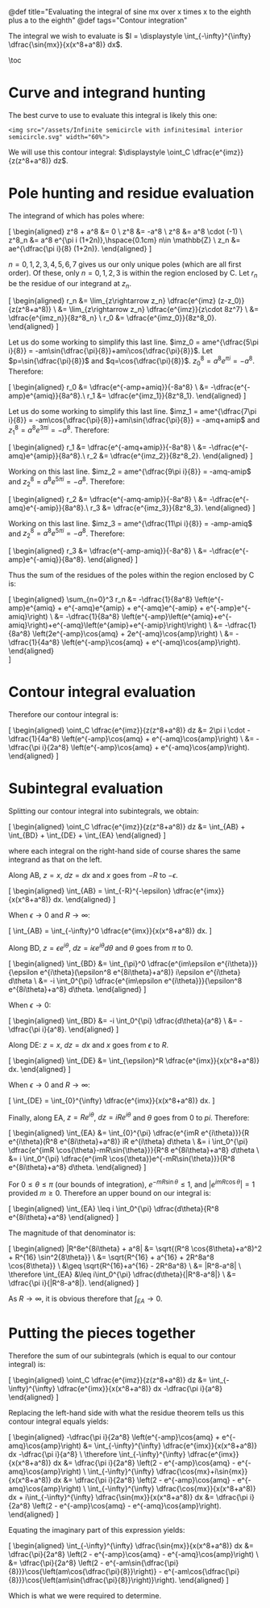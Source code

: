 @def title="Evaluating the integral of sine mx over x times x to the eighth plus a to the eighth"
@def tags="Contour integration"

The integral we wish to evaluate is $I = \displaystyle \int_{-\infty}^{\infty} \dfrac{\sin{mx}}{x(x^8+a^8)} dx$.

\toc

# Curve and integrand hunting
The best curve to use to evaluate this integral is likely this one:

~~~
<img src="/assets/Infinite semicircle with infinitesimal interior semicircle.svg" width="60%">
~~~

We will use this contour integral: $\displaystyle \oint_C \dfrac{e^{imz}}{z(z^8+a^8)} dz$. 

# Pole hunting and residue evaluation
The integrand of which has poles where:

\[
    \begin{aligned}
    z^8 + a^8 &= 0 \\
    z^8 &= -a^8 \\
    z^8 &= a^8 \cdot (-1) \\
    z^8_n &= a^8 e^{\pi i (1+2n)},\hspace{0.1cm} n\in \mathbb{Z} \\
    z_n &= ae^{\dfrac{\pi i}{8} (1+2n)}.
    \end{aligned}
\]

$n=0,1,2,3,4,5,6,7$ gives us our only unique poles (which are all first order). Of these, only $n=0,1,2,3$ is within the region enclosed by C. Let $r_n$ be the residue of our integrand at $z_n$. 

\[
    \begin{aligned}
    r_n &= \lim_{z\rightarrow z_n} \dfrac{e^{imz} (z-z_0)}{z(z^8+a^8)} \\
    &= \lim_{z\rightarrow z_n} \dfrac{e^{imz}}{z\cdot 8z^7} \\
    &= \dfrac{e^{imz_n}}{8z^8_n} \\
    r_0 &= \dfrac{e^{imz_0}}{8z^8_0}.
    \end{aligned}
\]

Let us do some working to simplify this last line. $imz_0 = ame^{\dfrac{5\pi i}{8}} = -am\sin{\dfrac{\pi}{8}}+ami\cos{\dfrac{\pi}{8}}$. Let $p=\sin{\dfrac{\pi}{8}}$ and $q=\cos{\dfrac{\pi}{8}}$. $z_0^8 = a^8 e^{\pi i} = -a^8$. Therefore:

\[
    \begin{aligned}
    r_0 &= \dfrac{e^{-amp+amiq}}{-8a^8} \\
    &= -\dfrac{e^{-amp}e^{amiq}}{8a^8}.\\
    r_1 &= \dfrac{e^{imz_1}}{8z^8_1}.
    \end{aligned}
\]

Let us do some working to simplify this last line. $imz_1 = ame^{\dfrac{7\pi i}{8}} = -am\cos{\dfrac{\pi}{8}}+ami\sin{\dfrac{\pi}{8}} = -amq+amip$ and $z_1^8 = a^8 e^{3\pi i} = -a^8$. Therefore:

\[
    \begin{aligned}
    r_1 &= \dfrac{e^{-amq+amip}}{-8a^8} \\
    &= -\dfrac{e^{-amq}e^{amip}}{8a^8}.\\
    r_2 &= \dfrac{e^{imz_2}}{8z^8_2}.
    \end{aligned}
\]

Working on this last line. $imz_2 = ame^{\dfrac{9\pi i}{8}} = -amq-amip$ and $z_2^8 = a^8 e^{5\pi i} = -a^8$. Therefore:

\[
    \begin{aligned}
    r_2 &= \dfrac{e^{-amq-amip}}{-8a^8} \\
    &= -\dfrac{e^{-amq}e^{-amip}}{8a^8}.\\
    r_3 &= \dfrac{e^{imz_3}}{8z^8_3}.
    \end{aligned}
\]

Working on this last line. $imz_3 = ame^{\dfrac{11\pi i}{8}} = -amp-amiq$ and $z_2^8 = a^8 e^{5\pi i} = -a^8$. Therefore:

\[
    \begin{aligned}
    r_3 &= \dfrac{e^{-amp-amiq}}{-8a^8} \\
    &= -\dfrac{e^{-amp}e^{-amiq}}{8a^8}.
    \end{aligned}
\]

Thus the sum of the residues of the poles within the region enclosed by C is:

\[
  \begin{aligned}
  \sum_{n=0}^3 r_n &= -\dfrac{1}{8a^8} \left(e^{-amp}e^{amiq} + e^{-amq}e^{amip} + e^{-amq}e^{-amip} + e^{-amp}e^{-amiq}\right) \\
  &= -\dfrac{1}{8a^8} \left(e^{-amp}\left(e^{amiq}+e^{-amiq}\right)+e^{-amq}\left(e^{amip}+e^{-amip}\right)\right) \\
  &= -\dfrac{1}{8a^8} \left(2e^{-amp}\cos{amq} + 2e^{-amq}\cos{amp}\right) \\
  &= -\dfrac{1}{4a^8} \left(e^{-amp}\cos{amq} + e^{-amq}\cos{amp}\right).
  \end{aligned}  
\]

# Contour integral evaluation
Therefore our contour integral is:

\[
    \begin{aligned}
    \oint_C \dfrac{e^{imz}}{z(z^8+a^8)} dz &= 2\pi i \cdot -\dfrac{1}{4a^8} \left(e^{-amp}\cos{amq} + e^{-amq}\cos{amp}\right) \\
    &= -\dfrac{\pi i}{2a^8} \left(e^{-amp}\cos{amq} + e^{-amq}\cos{amp}\right).
    \end{aligned}
\]

# Subintegral evaluation
Splitting our contour integral into subintegrals, we obtain:

\[
    \begin{aligned}
        \oint_C \dfrac{e^{imz}}{z(z^8+a^8)} dz &= \int_{AB} + \int_{BD} + \int_{DE} + \int_{EA}
    \end{aligned}
\]

where each integral on the right-hand side of course shares the same integrand as that on the left.

Along AB, $z=x$, $dz=dx$ and $x$ goes from $-R$ to $-\epsilon$. 

\[
    \begin{aligned}
    \int_{AB} = \int_{-R}^{-\epsilon} \dfrac{e^{imx}}{x(x^8+a^8)} dx.
    \end{aligned}
\]

When $\epsilon \rightarrow 0$ and $R\rightarrow \infty$:

\[
    \int_{AB} = \int_{-\infty}^0 \dfrac{e^{imx}}{x(x^8+a^8)} dx.
\]

Along BD, $z=\epsilon e^{i\theta}$, $dz=i\epsilon e^{i\theta} d\theta$ and $\theta$ goes from $\pi$ to $0$.

\[
    \begin{aligned}
    \int_{BD} &= \int_{\pi}^0 \dfrac{e^{im\epsilon e^{i\theta}}}{\epsilon e^{i\theta}(\epsilon^8 e^{8i\theta}+a^8)} i\epsilon e^{i\theta} d\theta \\
    &= -i \int_0^{\pi} \dfrac{e^{im\epsilon e^{i\theta}}}{\epsilon^8 e^{8i\theta}+a^8} d\theta.
    \end{aligned}
\]

When $\epsilon \rightarrow 0$:

\[
    \begin{aligned}
    \int_{BD} &= -i \int_0^{\pi} \dfrac{d\theta}{a^8} \\
    &= -\dfrac{\pi i}{a^8}.
    \end{aligned}
\]

Along DE: $z=x$, $dz=dx$ and $x$ goes from $\epsilon$ to $R$.

\[
    \begin{aligned}
    \int_{DE} &= \int_{\epsilon}^R \dfrac{e^{imx}}{x(x^8+a^8)} dx.
    \end{aligned}
\]

When $\epsilon \rightarrow 0$ and $R\rightarrow \infty$:

\[
    \int_{DE} = \int_{0}^{\infty} \dfrac{e^{imx}}{x(x^8+a^8)} dx.
\]

Finally, along EA, $z=Re^{i\theta}$, $dz=iRe^{i\theta}$ and $\theta$ goes from $0$ to $pi$. Therefore:

\[
    \begin{aligned}
    \int_{EA} &= \int_{0}^{\pi} \dfrac{e^{imR e^{i\theta}}}{R e^{i\theta}(R^8 e^{8i\theta}+a^8)} iR e^{i\theta} d\theta \\
    &= i \int_0^{\pi} \dfrac{e^{imR \cos{\theta}-mR\sin{\theta}}}{R^8 e^{8i\theta}+a^8} d\theta \\
    &= i \int_0^{\pi} \dfrac{e^{imR \cos{\theta}}e^{-mR\sin{\theta}}}{R^8 e^{8i\theta}+a^8} d\theta.
    \end{aligned}
\]

For $0\leq \theta \leq \pi$ (our bounds of integration), $e^{-mR\sin{\theta}} \leq 1$, and $|e^{imR\cos{\theta}}| = 1$ provided $m \geq 0$. Therefore an upper bound on our integral is:

\[
    \begin{aligned}
    \int_{EA} \leq i \int_0^{\pi} \dfrac{d\theta}{R^8 e^{8i\theta}+a^8}
    \end{aligned}
\]

The magnitude of that denominator is:

\[
    \begin{aligned}
    |R^8e^{8i\theta} + a^8| &= \sqrt{(R^8 \cos{8\theta}+a^8)^2 + R^{16} \sin^2{8\theta}} \\
    &= \sqrt{R^{16} + a^{16} + 2R^8a^8 \cos{8\theta}} \\
    &\geq \sqrt{R^{16}+a^{16} - 2R^8a^8} \\
    &= |R^8-a^8| \\
    \therefore \int_{EA} &\leq i\int_0^{\pi} \dfrac{d\theta}{|R^8-a^8|} \\
    &= \dfrac{\pi i}{|R^8-a^8|}.
    \end{aligned}
\]

As $R\rightarrow \infty$, it is obvious therefore that $\displaystyle \int_{EA} \rightarrow 0$.

# Putting the pieces together 
Therefore the sum of our subintegrals (which is equal to our contour integral) is:

\[
    \begin{aligned}
    \oint_C \dfrac{e^{imz}}{z(z^8+a^8)} dz &= \int_{-\infty}^{\infty} \dfrac{e^{imx}}{x(x^8+a^8)} dx -\dfrac{\pi i}{a^8}
    \end{aligned}
\]

Replacing the left-hand side with what the residue theorem tells us this contour integral equals yields:

\[
    \begin{aligned}
    -\dfrac{\pi i}{2a^8} \left(e^{-amp}\cos{amq} + e^{-amq}\cos{amp}\right) &= \int_{-\infty}^{\infty} \dfrac{e^{imx}}{x(x^8+a^8)} dx -\dfrac{\pi i}{a^8} \\
    \therefore \int_{-\infty}^{\infty} \dfrac{e^{imx}}{x(x^8+a^8)} dx &= \dfrac{\pi i}{2a^8} \left(2 - e^{-amp}\cos{amq} - e^{-amq}\cos{amp}\right) \\
    \int_{-\infty}^{\infty} \dfrac{\cos{mx}+i\sin{mx}}{x(x^8+a^8)} dx &= \dfrac{\pi i}{2a^8} \left(2 - e^{-amp}\cos{amq} - e^{-amq}\cos{amp}\right) \\
    \int_{-\infty}^{\infty} \dfrac{\cos{mx}}{x(x^8+a^8)} dx + i\int_{-\infty}^{\infty} \dfrac{\sin{mx}}{x(x^8+a^8)} dx &= \dfrac{\pi i}{2a^8} \left(2 - e^{-amp}\cos{amq} - e^{-amq}\cos{amp}\right).
    \end{aligned}
\]

Equating the imaginary part of this expression yields:

\[
    \begin{aligned}
    \int_{-\infty}^{\infty} \dfrac{\sin{mx}}{x(x^8+a^8)} dx &= \dfrac{\pi}{2a^8} \left(2 - e^{-amp}\cos{amq} - e^{-amq}\cos{amp}\right) \\
    &= \dfrac{\pi}{2a^8} \left(2 - e^{-am\sin{\dfrac{\pi}{8}}}\cos{\left(am\cos{\dfrac{\pi}{8}}\right)} - e^{-am\cos{\dfrac{\pi}{8}}}\cos{\left(am\sin{\dfrac{\pi}{8}}\right)}\right).
    \end{aligned}
\]

Which is what we were required to determine.